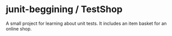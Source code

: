 # junit-beggining / TestShop


A small project for learning about unit tests.
It includes an item basket for an online shop.